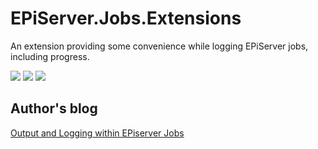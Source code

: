 # EPiServer.Jobs.Extensions

An extension providing some convenience while logging EPiServer jobs, including progress.

[![](https://img.shields.io/nuget/v/Akov.EPiServer.Jobs.Extensions)](https://www.nuget.org/packages/Akov.EPiServer.Jobs.Extensions/) [![](https://img.shields.io/badge/netstandard-2.0-blue.svg)](https://docs.microsoft.com/en-us/dotnet/framework/?redirectedfrom=MSDN) [![](https://img.shields.io/badge/EPiServer.CMS.Core-%2011.14-orange.svg)](https://world.episerver.com/products/#CMS) 

## Author's blog

[Output and Logging within EPiserver Jobs](https://akovanev.com/blogs/2020/10/07/Output-and-loggin-within-epi-job)
